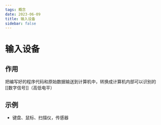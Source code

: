 ```yaml
---
tags: 概念
date: 2023-06-09
title: 输入设备
sidebar: false
---
```

# 输入设备

## 作用

把编写好的程序代码和原始数据输送到计算机中，转换成计算机内部可以识别的[[数字信号]]（高低电平）

## 示例

- 键盘、鼠标、扫描仪，传感器